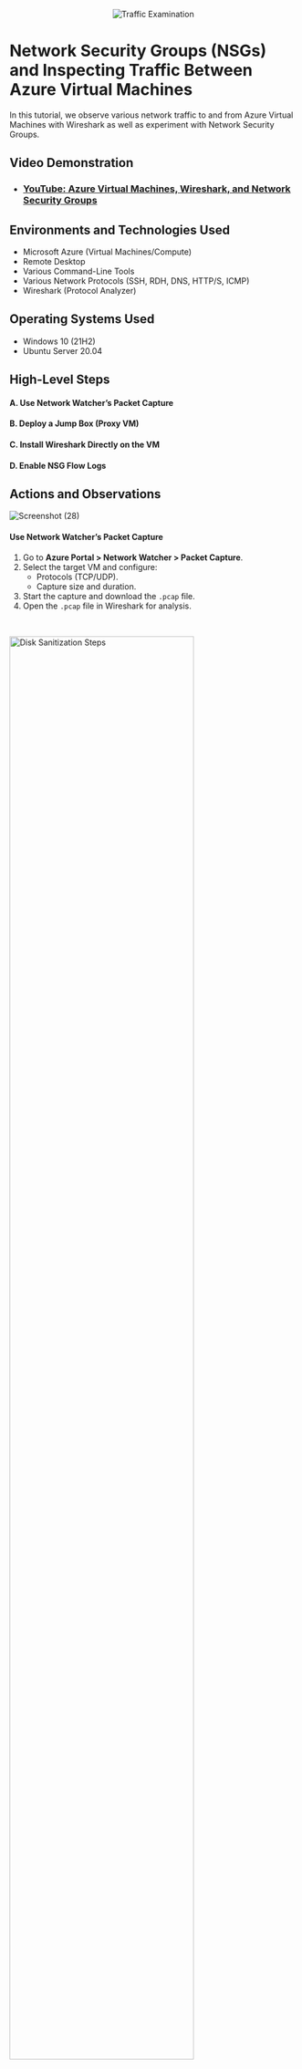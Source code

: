 <p align="center">
<img src="https://i.imgur.com/Ua7udoS.png" alt="Traffic Examination"/>
</p>

<h1>Network Security Groups (NSGs) and Inspecting Traffic Between Azure Virtual Machines</h1>
In this tutorial, we observe various network traffic to and from Azure Virtual Machines with Wireshark as well as experiment with Network Security Groups. <br />


<h2>Video Demonstration</h2>

- ### [YouTube: Azure Virtual Machines, Wireshark, and Network Security Groups](https://www.youtube.com/watch?v=Mu_2UnOdVHM)

<h2>Environments and Technologies Used</h2>

- Microsoft Azure (Virtual Machines/Compute)
- Remote Desktop
- Various Command-Line Tools
- Various Network Protocols (SSH, RDH, DNS, HTTP/S, ICMP)
- Wireshark (Protocol Analyzer)

<h2>Operating Systems Used </h2>

- Windows 10 (21H2)
- Ubuntu Server 20.04

<h2>High-Level Steps</h2>

<h4><strong>A. Use Network Watcher’s Packet Capture</strong></h4>
<h4><strong>B. Deploy a Jump Box (Proxy VM)</strong></h4>
<h4><strong>C. Install Wireshark Directly on the VM</strong></h4>
<h4><strong>D. Enable NSG Flow Logs</strong></h4>

<h2>Actions and Observations</h2>

<p>
  
![Screenshot (28)](https://github.com/user-attachments/assets/976b51b8-d326-43c2-ada9-9ea2fdf67984)


</p>
<p>
<h4><strong>Use Network Watcher’s Packet Capture</strong></h4>
<ol><li>Go to <strong>Azure Portal &gt; Network Watcher &gt; Packet Capture</strong>.</li><li>Select the target VM and configure:<ul><li>Protocols (TCP/UDP).</li><li>Capture size and duration.</li></ul></li><li>Start the capture and download the <code>.pcap</code> file.</li><li>Open the <code>.pcap</code> file in Wireshark for analysis.</li></ol>
</p>
<br />

<p>
<img src="https://i.imgur.com/DJmEXEB.png" height="80%" width="80%" alt="Disk Sanitization Steps"/>
</p>
<p>
<h4><strong>Use a Jump Box (Proxy VM)</strong></h4>
<ol><li>Deploy a <strong>Jump Box</strong> in the same VNet as the target VM.</li><li>Install <strong>Wireshark</strong> on the Jump Box.</li><li>Redirect traffic to the Jump Box using:<ul><li>Network Security Groups (NSGs).</li><li>Routing rules.</li></ul></li><li>Capture and analyze traffic in Wireshark on the Jump Box.</li></ol>
</p>
<br />

<p>
  
![Screenshot (27)](https://github.com/user-attachments/assets/0d66622d-efa7-4332-9d21-04eb43cd441d)


</p>
<p>
<h4><strong>Install Wireshark Directly on the VM</strong></h4>
<ol><li>RDP (Windows) or SSH (Linux) into the VM.</li><li>Install Wireshark (Windows) or <code>tcpdump</code> (Linux).</li><li>Start a capture and export the <code>.pcap</code> file to analyze locally.</li></ol>
</p>
<br />
<p>
<img src="https://i.imgur.com/DJmEXEB.png" height="80%" width="80%" alt="Disk Sanitization Steps"/>
</p>
<p>
<h4><strong>Use NSG Flow Logs</strong></h4>
<ol><li>Enable <strong>NSG Flow Logs</strong> in Network Watcher.</li><li>Analyze logs using Azure <strong>Traffic Analytics</strong> for high-level insights.</li></ol>
</p>
<br />
